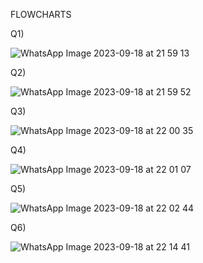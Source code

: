 FLOWCHARTS 

Q1)









![WhatsApp Image 2023-09-18 at 21 59 13](https://github.com/ukkashah11/PF-Fall-2023/assets/115150510/6e51dc30-c1d7-4741-b8f4-1bcd24a2f498)



Q2)

































![WhatsApp Image 2023-09-18 at 21 59 52](https://github.com/ukkashah11/PF-Fall-2023/assets/115150510/9245c306-504e-4cd5-ad03-a476c8c65169)


Q3)












































![WhatsApp Image 2023-09-18 at 22 00 35](https://github.com/ukkashah11/PF-Fall-2023/assets/115150510/173d1e1a-5797-417a-b241-dcbe98464153)


Q4)






















































![WhatsApp Image 2023-09-18 at 22 01 07](https://github.com/ukkashah11/PF-Fall-2023/assets/115150510/82940756-58c3-4c7c-8940-145b6a75ca19)



Q5)



















































![WhatsApp Image 2023-09-18 at 22 02 44](https://github.com/ukkashah11/PF-Fall-2023/assets/115150510/35de9bb6-c01c-4111-8815-cd6c18b1403b)



Q6)












































![WhatsApp Image 2023-09-18 at 22 14 41](https://github.com/ukkashah11/PF-Fall-2023/assets/115150510/b04844c8-d4ac-4f25-b95a-b2d0384ea1e9)









